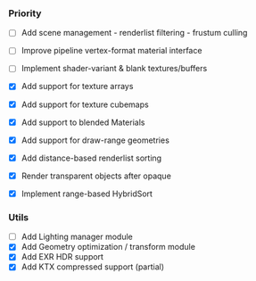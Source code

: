 ### Priority
  - [ ] Add scene management - renderlist filtering - frustum culling
  - [ ] Improve pipeline vertex-format material interface
  - [ ] Implement shader-variant & blank textures/buffers
  - [x] Add support for texture arrays
  - [x] Add support for texture cubemaps
  - [x] Add support to blended Materials
  - [x] Add support for draw-range geometries
  - [x] Add distance-based renderlist sorting
  - [x] Render transparent objects after opaque
  - [x] Implement range-based HybridSort


### Utils
  - [ ] Add Lighting manager module
  - [x] Add Geometry optimization / transform module
  - [x] Add EXR HDR support
  - [x] Add KTX compressed support (partial)